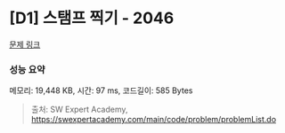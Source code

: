 # [D1] 스탬프 찍기 - 2046 

[문제 링크](https://swexpertacademy.com/main/code/problem/problemDetail.do?contestProbId=AV5QKdT6AyYDFAUq) 

### 성능 요약

메모리: 19,448 KB, 시간: 97 ms, 코드길이: 585 Bytes



> 출처: SW Expert Academy, https://swexpertacademy.com/main/code/problem/problemList.do